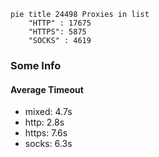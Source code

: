 
```mermaid
pie title 24498 Proxies in list
    "HTTP" : 17675
    "HTTPS": 5875
    "SOCKS" : 4619
```

### Some Info
#### Average Timeout

- mixed: 4.7s
- http: 2.8s
- https: 7.6s
- socks: 6.3s